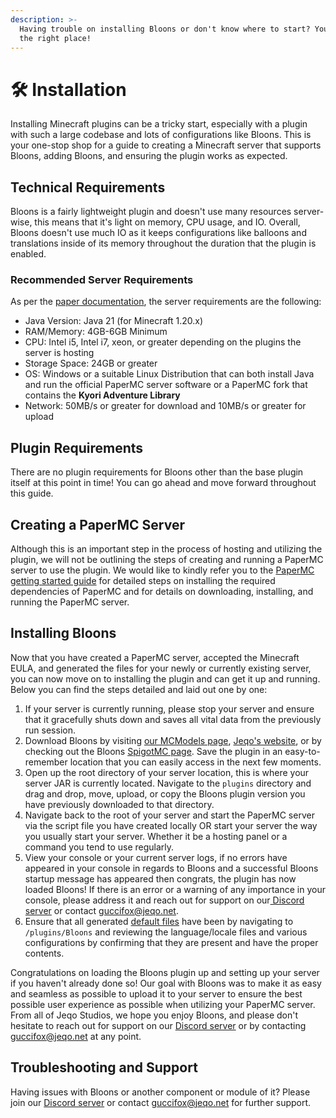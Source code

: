 ```yaml
---
description: >-
  Having trouble on installing Bloons or don't know where to start? You're at
  the right place!
---
```


# 🛠️ Installation

Installing Minecraft plugins can be a tricky start, especially with a plugin with such a large codebase and lots of configurations like Bloons. This is your one-stop shop for a guide to creating a Minecraft server that supports Bloons, adding Bloons, and ensuring the plugin works as expected.

## Technical Requirements

Bloons is a fairly lightweight plugin and doesn't use many resources server-wise, this means that it's light on memory,  CPU usage, and IO. Overall, Bloons doesn't use much IO as it keeps configurations like balloons and translations inside of its memory throughout the duration that the plugin is enabled.

### Recommended Server Requirements

As per the [paper documentation](https://docs.papermc.io/paper/getting-started), the server requirements are the following:

* Java Version: Java 21 (for Minecraft 1.20.x)
* RAM/Memory: 4GB-6GB Minimum
* CPU: Intel i5, Intel i7, xeon, or greater depending on the plugins the server is hosting
* Storage Space: 24GB or greater
* OS: Windows or a suitable Linux Distribution that can both install Java and run the official PaperMC server software or a PaperMC fork that contains the **Kyori Adventure Library**
* Network: 50MB/s or greater for download and 10MB/s or greater for upload

## Plugin Requirements

There are no plugin requirements for Bloons other than the base plugin itself at this point in time! You can go ahead and move forward throughout this guide.

## Creating a PaperMC Server

Although this is an important step in the process of hosting and utilizing the plugin, we will not be outlining the steps of creating and running a PaperMC server to use the plugin. We would like to kindly refer you to the [PaperMC getting started guide](https://docs.papermc.io/paper/getting-started) for detailed steps on installing the required dependencies of PaperMC and for details on downloading, installing, and running the PaperMC server.

## Installing Bloons

Now that you have created a PaperMC server, accepted the Minecraft EULA, and generated the files for your newly or currently existing server, you can now move on to installing the plugin and can get it up and running. Below you can find the steps detailed and laid out one by one:

1. If your server is currently running, please stop your server and ensure that it gracefully shuts down and saves all vital data from the previously run session.
2. Download Bloons by visiting [our MCModels page](https://mcmodels.net/products/12027/bloons), [Jeqo's website](https://jeqo.net/bloons/), or by checking out the Bloons [SpigotMC page](https://www.spigotmc.org/resources/bloons-cosmetic-balloons.106243/). Save the plugin in an easy-to-remember location that you can easily access in the next few moments.
3. Open up the root directory of your server location, this is where your server JAR is currently located. Navigate to the `plugins` directory and drag and drop, move, upload, or copy the Bloons plugin version you have previously downloaded to that directory.
4. Navigate back to the root of your server and start the PaperMC server via the script file you have created locally OR start your server the way you usually start your server. Whether it be a hosting panel or a command you tend to use regularly.&#x20;
5. View your console or your current server logs, if no errors have appeared in your console in regards to Bloons and a successful Bloons startup message has appeared then congrats, the plugin has now loaded Bloons! If there is an error or a warning of any importance in your console, please address it and reach out for support on our[ Discord server](https://jeqo.net/discord) or contact [guccifox@jeqo.net](mailto:guccifox@jeqo.net).
6. Ensure that all generated [default files](default-files/) have been by navigating to `/plugins/Bloons` and reviewing the language/locale files and various configurations by confirming that they are present and have the proper contents.

Congratulations on loading the Bloons plugin up and setting up your server if you haven't already done so! Our goal with Bloons was to make it as easy and seamless as possible to upload it to your server to ensure the best possible user experience as possible when utilizing your PaperMC server. From all of Jeqo Studios, we hope you enjoy Bloons, and please don't hesitate to reach out for support on our [Discord server](https://jeqo.net/discord) or by contacting [guccifox@jeqo.net](mailto:guccifox@jeqo.net) at any point.

## Troubleshooting and Support

Having issues with Bloons or another component or module of it? Please join our [Discord server](https://jeqo.net/discord) or contact [guccifox@jeqo.net](mailto:guccifox@jeqo.net) for further support.
